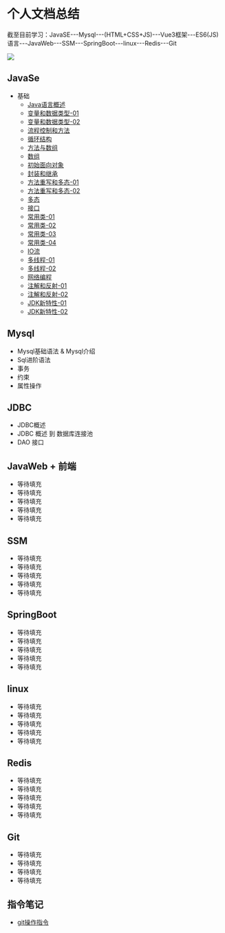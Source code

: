 # 个人文档总结

截至目前学习：JavaSE---Mysql---(HTML+CSS+JS)---Vue3框架---ES6(JS)语言---JavaWeb---SSM---SpringBoot---linux---Redis---Git

![](https://gitee.com/fan-yuxuan-simonfan/summary-notes/raw/master/images/java-logo.jpg)

## JavaSe

- 基础
  - [Java语言概述](https://gitee.com/FanSimon/summary-notes/blob/master/JavaSe/day01Java%E8%AF%AD%E8%A8%80%E6%A6%82%E8%BF%B0.md)
  - [变量和数据类型-01](https://gitee.com/FanSimon/summary-notes/blob/master/JavaSe/day02%E5%8F%98%E9%87%8F%E5%92%8C%E6%95%B0%E6%8D%AE%E7%B1%BB%E5%9E%8B.md)
  - [变量和数据类型-02](https://gitee.com/FanSimon/summary-notes/blob/master/JavaSe/day03%E5%8F%98%E9%87%8F%E5%92%8C%E6%95%B0%E6%8D%AE%E7%B1%BB%E5%9E%8B.md)
  - [流程控制和方法](https://gitee.com/FanSimon/summary-notes/blob/master/JavaSe/day04%E6%B5%81%E7%A8%8B%E6%8E%A7%E5%88%B6%E5%92%8C%E6%96%B9%E6%B3%95.md)
  - [循环结构](https://gitee.com/FanSimon/summary-notes/blob/master/JavaSe/day05%E5%BE%AA%E7%8E%AF%E7%BB%93%E6%9E%84.md)
  - [方法与数组](https://gitee.com/FanSimon/summary-notes/blob/master/JavaSe/day06%E6%96%B9%E6%B3%95%E5%92%8C%E6%95%B0%E7%BB%84%E4%B8%80%E5%8D%8A.md)
  - [数组](https://gitee.com/FanSimon/summary-notes/blob/master/JavaSe/day07%E6%95%B0%E7%BB%84.md)
  - [初始面向对象](https://gitee.com/FanSimon/summary-notes/blob/master/JavaSe/day08%E5%88%9D%E8%AF%86%E9%9D%A2%E5%90%91%E5%AF%B9%E8%B1%A1.md)
  - [封装和继承](https://gitee.com/FanSimon/summary-notes/blob/master/JavaSe/day09%E5%B0%81%E8%A3%85%E5%92%8C%E7%BB%A7%E6%89%BF.md)
  - [方法重写和多态-01](https://gitee.com/FanSimon/summary-notes/blob/master/JavaSe/day09%E5%B0%81%E8%A3%85%E5%92%8C%E7%BB%A7%E6%89%BF.md)
  - [方法重写和多态-02](https://gitee.com/FanSimon/summary-notes/blob/master/JavaSe/day11%E6%96%B9%E6%B3%95%E9%87%8D%E5%86%99%E5%92%8C%E5%A4%9A%E6%80%81.md)
  - [多态](https://gitee.com/FanSimon/summary-notes/blob/master/JavaSe/day11%E6%96%B9%E6%B3%95%E9%87%8D%E5%86%99%E5%92%8C%E5%A4%9A%E6%80%81.md)
  - [接口](https://gitee.com/FanSimon/summary-notes/blob/master/JavaSe/day13%E6%8E%A5%E5%8F%A3.md)
  - [常用类-01](https://gitee.com/FanSimon/summary-notes/blob/master/JavaSe/day14%E5%B8%B8%E7%94%A8%E7%B1%BB.md)
  - [常用类-02](https://gitee.com/FanSimon/summary-notes/blob/master/JavaSe/day15%E5%B8%B8%E7%94%A8%E7%B1%BB.md)
  - [常用类-03](https://gitee.com/FanSimon/summary-notes/blob/master/JavaSe/day15%E7%AC%94%E8%AE%B0%E5%B8%B8%E7%94%A8%E7%B1%BB.md)
  - [常用类-04](https://gitee.com/FanSimon/summary-notes/blob/master/JavaSe/day16%E5%B8%B8%E7%94%A8%E7%B1%BB.md)
  - [IO流](https://gitee.com/FanSimon/summary-notes/blob/master/JavaSe/day17IO.md)
  - [多线程-01](https://gitee.com/FanSimon/summary-notes/blob/master/JavaSe/day18%E5%A4%9A%E7%BA%BF%E7%A8%8B.md)
  - [多线程-02](https://gitee.com/FanSimon/summary-notes/blob/master/JavaSe/day19%E5%A4%9A%E7%BA%BF%E7%A8%8B.md)
  - [网络编程](https://gitee.com/FanSimon/summary-notes/blob/master/JavaSe/day20%E7%BD%91%E7%BB%9C%E7%BC%96%E7%A8%8B.md)
  - [注解和反射-01](https://gitee.com/FanSimon/summary-notes/blob/master/JavaSe/day21%E6%B3%A8%E8%A7%A3%E5%92%8C%E5%8F%8D%E5%B0%84.md)
  - [注解和反射-02](https://gitee.com/FanSimon/summary-notes/blob/master/JavaSe/day22%E6%B3%A8%E8%A7%A3%E5%92%8C%E5%8F%8D%E5%B0%84.md)
  - [JDK新特性-01](https://gitee.com/FanSimon/summary-notes/blob/master/JavaSe/day22JDK8%E6%96%B0%E7%89%B9%E6%80%A71.md)
  - [JDK新特性-02](https://gitee.com/FanSimon/summary-notes/blob/master/JavaSe/day22JDK8%E6%96%B0%E7%89%B9%E6%80%A72.md)

## Mysql

- Mysql基础语法 & Mysql介绍
- Sql进阶语法
- 事务
- 约束
- 属性操作

## JDBC

- JDBC概述
- JDBC 概述 到 数据库连接池
- DAO 接口

## JavaWeb + 前端

- 等待填充
- 等待填充
- 等待填充
- 等待填充
- 等待填充

## SSM

- 等待填充
- 等待填充
- 等待填充
- 等待填充
- 等待填充

## SpringBoot

- 等待填充
- 等待填充
- 等待填充
- 等待填充
- 等待填充

## linux

- 等待填充
- 等待填充
- 等待填充
- 等待填充
- 等待填充

## Redis

- 等待填充
- 等待填充
- 等待填充
- 等待填充
- 等待填充

## Git

- 等待填充
- 等待填充
- 等待填充
- 等待填充

## 指令笔记

- [git操作指令](https://gitee.com/FanSimon/summary-notes/blob/master/%E6%8C%87%E4%BB%A4%E7%AC%94%E8%AE%B0/git%E6%93%8D%E4%BD%9C%E6%8C%87%E4%BB%A4.md)

